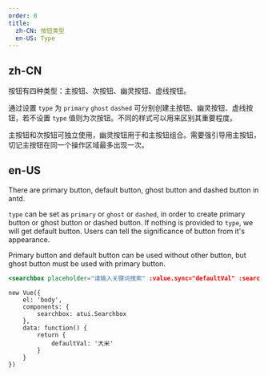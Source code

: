 ```yaml
---
order: 0
title:
  zh-CN: 按钮类型
  en-US: Type
---
```


## zh-CN

按钮有四种类型：主按钮、次按钮、幽灵按钮、虚线按钮。

通过设置 `type` 为 `primary` `ghost` `dashed` 可分别创建主按钮、幽灵按钮、虚线按钮，若不设置 `type` 值则为次按钮。不同的样式可以用来区别其重要程度。

主按钮和次按钮可独立使用，幽灵按钮用于和主按钮组合。需要强引导用主按钮，切记主按钮在同一个操作区域最多出现一次。

## en-US

There are primary button, default button, ghost button and dashed button in antd.

`type` can be set as `primary` or `ghost` or `dashed`, in order to create primary button or ghost button or dashed button. If nothing is provided to `type`, we will get default button. Users can tell the significance of button from it's appearance.

Primary button and default button can be used without other button, but ghost button must be used with primary button.



````jsx
<searchbox placeholder="请输入关键词搜索" :value.sync="defaultVal" :search-list="searchList" text-field="name"></searchbox>
````

````vue-script
new Vue({
    el: 'body',
    components: {
        searchbox: atui.Searchbox
    },
    data: function() {
        return {
            defaultVal: '大米'
        }
    }
})
````